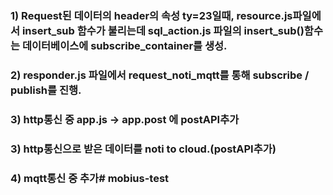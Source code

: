 ### 1) Request된 데이터의 header의 속성 ty=23일때, resource.js파일에서 insert_sub 함수가 불리는데 sql_action.js 파일의 insert_sub()함수는 데이터베이스에 subscribe_container를 생성.

### 2) responder.js 파일에서 request_noti_mqtt를 통해 subscribe / publish를 진행.


### 3) http통신 중 app.js -> app.post 에 postAPI추가
### 3) http통신으로 받은 데이터를 noti to cloud.(postAPI추가)
### 4) mqtt통신 중 추가# mobius-test
